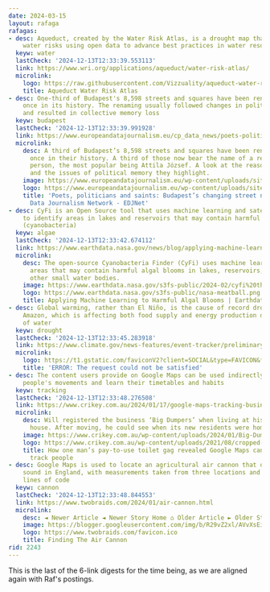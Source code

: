 ```yaml
---
date: 2024-03-15
layout: rafaga
rafagas:
- desc: Aqueduct, created by the Water Risk Atlas, is a drought map that assesses
    water risks using open data to advance best practices in water resource management.
  keyw: water
  lastCheck: '2024-12-13T12:33:39.553113'
  link: https://www.wri.org/applications/aqueduct/water-risk-atlas/
  microlink:
    logo: https://raw.githubusercontent.com/Vizzuality/aqueduct-water-risk/f84043796b88afd1903022b1eb1047b20fb26f07/public/images/favicon.ico
    title: Aqueduct Water Risk Atlas
- desc: One-third of Budapest's 8,598 streets and squares have been renamed at least
    once in its history. The renaming usually followed changes in political regime
    and resulted in collective memory loss
  keyw: budapest
  lastCheck: '2024-12-13T12:33:39.991928'
  link: https://www.europeandatajournalism.eu/cp_data_news/poets-politicians-and-saints-budapests-changing-street-names/
  microlink:
    desc: A third of Budapest’s 8,598 streets and squares have been renamed at least
      once in their history. A third of those now bear the name of a real or fictitious
      person, the most popular being Attila József. A look at the reasons for renaming
      and the issues of political memory they highlight.
    image: https://www.europeandatajournalism.eu/wp-content/uploads/sites/3/2024/02/unnamed.png
    logo: https://www.europeandatajournalism.eu/wp-content/uploads/sites/3/2023/05/favicon-200x199.png
    title: 'Poets, politicians and saints: Budapest’s changing street names - European
      Data Journalism Network - EDJNet'
- desc: CyFi is an Open Source tool that uses machine learning and satellite imagery
    to identify areas in lakes and reservoirs that may contain harmful algal blooms
    (cyanobacteria)
  keyw: algae
  lastCheck: '2024-12-13T12:33:42.674112'
  link: https://www.earthdata.nasa.gov/news/blog/applying-machine-learning-harmful-algal-blooms
  microlink:
    desc: The open-source Cyanobacteria Finder (CyFi) uses machine learning to pinpoint
      areas that may contain harmful algal blooms in lakes, reservoirs, rivers, and
      other small water bodies.
    image: https://www.earthdata.nasa.gov/s3fs-public/2024-02/cyfi%20thumbnail%20blog.png?VersionId=lbnUh4snoYRj16FzxUWueGJ4EMu2t2S6
    logo: https://www.earthdata.nasa.gov/s3fs-public/nasa-meatball.png
    title: Applying Machine Learning to Harmful Algal Blooms | Earthdata
- desc: Global warming, rather than El Niño, is the cause of record drought in the
    Amazon, which is affecting both food supply and energy production due to lack
    of water
  keyw: drought
  lastCheck: '2024-12-13T12:33:45.283918'
  link: https://www.climate.gov/news-features/event-tracker/preliminary-analysis-says-global-warming-more-blame-el-nino-amazons
  microlink:
    logo: https://t1.gstatic.com/faviconV2?client=SOCIAL&type=FAVICON&fallback_opts=TYPE,SIZE,URL&url=https://www.climate.gov/news-features/event-tracker/preliminary-analysis-says-global-warming-more-blame-el-nino-amazons&size=128
    title: 'ERROR: The request could not be satisfied'
- desc: The content users provide on Google Maps can be used indirectly to follow
    people's movements and learn their timetables and habits
  keyw: tracking
  lastCheck: '2024-12-13T12:33:48.276508'
  link: https://www.crikey.com.au/2024/01/17/google-maps-tracking-business-locations/
  microlink:
    desc: Will registered the business ‘Big Dumpers’ when living at his old share
      house. After moving, he could see when its new residents were home.
    image: https://www.crikey.com.au/wp-content/uploads/2024/01/Big-Dumpers3-2.jpg
    logo: https://www.crikey.com.au/wp-content/uploads/2021/08/cropped-android-chrome-512x512-1.png?quality=70&w=192
    title: How one man’s pay-to-use toilet gag revealed Google Maps can be used to
      track people
- desc: Google Maps is used to locate an agricultural air cannon that distorts neighbors'
    sound in England, with measurements taken from three locations and just a few
    lines of code
  keyw: cannon
  lastCheck: '2024-12-13T12:33:48.844553'
  link: https://www.twobraids.com/2024/01/air-cannon.html
  microlink:
    desc: ◄ Newer Article ◄ Newer Story Home ⌂ Older Article ► Older Story ►…
    image: https://blogger.googleusercontent.com/img/b/R29vZ2xl/AVvXsEiPb1NWS39zJYhkRB7bAITlBLzvUuAiFqzqPhH3BCHK_Hb1gbz3eNGwHHtdfnq4gYyZ4DqdGw3NeAXT3OkUf31ktfL4nAglCvxSUW5Nr_WBjHmkw11u-VF2cN1V5xhyphenhyphen-fIsGEuz6586_43TbeUy7g77gKOmnco87SW9yhmv_nK3ArpR3vQyoUIkdw/w1200-h630-p-k-no-nu/geese.jpg
    logo: https://www.twobraids.com/favicon.ico
    title: Finding The Air Cannon
rid: 2243
---
```


This is the last of the 6-link digests for the time being, as we are aligned again with Raf's postings.